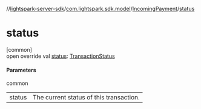 //[lightspark-server-sdk](../../../index.md)/[com.lightspark.sdk.model](../index.md)/[IncomingPayment](index.md)/[status](status.md)

# status

[common]\
open override val [status](status.md): [TransactionStatus](../-transaction-status/index.md)

#### Parameters

common

| | |
|---|---|
| status | The current status of this transaction. |
